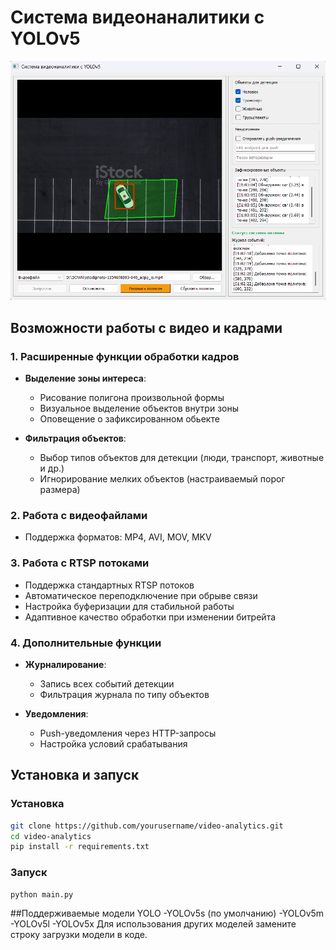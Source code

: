 # Система видеонаналитики с YOLOv5

![Demo Screenshot](Screenshot_2.png)

## Возможности работы с видео и кадрами

### 1. Расширенные функции обработки кадров
- **Выделение зоны интереса**:
  - Рисование полигона произвольной формы
  - Визуальное выделение объектов внутри зоны
  - Оповещение о зафиксированном обьекте

- **Фильтрация объектов**:
  - Выбор типов объектов для детекции (люди, транспорт, животные и др.)
  - Игнорирование мелких объектов (настраиваемый порог размера)

### 2. Работа с видеофайлами
- Поддержка форматов: MP4, AVI, MOV, MKV

### 3. Работа с RTSP потоками
- Поддержка стандартных RTSP потоков
- Автоматическое переподключение при обрыве связи
- Настройка буферизации для стабильной работы
- Адаптивное качество обработки при изменении битрейта

### 4. Дополнительные функции
- **Журналирование**:
  - Запись всех событий детекции
  - Фильтрация журнала по типу объектов

- **Уведомления**:
  - Push-уведомления через HTTP-запросы
  - Настройка условий срабатывания

## Установка и запуск

### Установка
```bash
git clone https://github.com/yourusername/video-analytics.git
cd video-analytics
pip install -r requirements.txt
```
### Запуск
```bash
python main.py
```
##Поддерживаемые модели YOLO
  -YOLOv5s (по умолчанию)
  -YOLOv5m
  -YOLOv5l
  -YOLOv5x
Для использования других моделей замените строку загрузки модели в коде.


